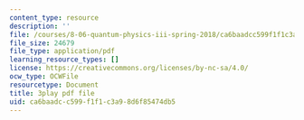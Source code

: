 ```yaml
---
content_type: resource
description: ''
file: /courses/8-06-quantum-physics-iii-spring-2018/ca6baadcc599f1f1c3a98d6f85474db5_OyZbj4_P7JM.pdf
file_size: 24679
file_type: application/pdf
learning_resource_types: []
license: https://creativecommons.org/licenses/by-nc-sa/4.0/
ocw_type: OCWFile
resourcetype: Document
title: 3play pdf file
uid: ca6baadc-c599-f1f1-c3a9-8d6f85474db5
---
```

